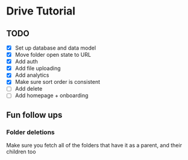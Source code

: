 # Drive Tutorial

## TODO

- [x] Set up database and data model
- [x] Move folder open state to URL
- [x] Add auth
- [x] Add file uploading
- [x] Add analytics
- [x] Make sure sort order is consistent
- [ ] Add delete
- [ ] Add homepage + onboarding

## Fun follow ups

### Folder deletions

Make sure you fetch all of the folders that have it as a parent, and their children too
